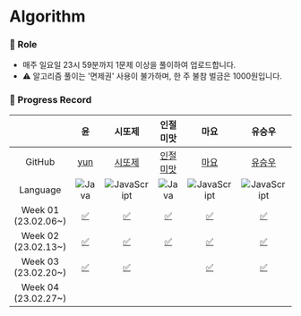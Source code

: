 # Algorithm

### 📍 Role

- 매주 일요일 23시 59분까지 1문제 이상을 풀이하여 업로드합니다.
- ⚠️ 알고리즘 풀이는 '면제권' 사용이 불가하며, 한 주 불참 벌금은 1000원입니다.

### 📍 Progress Record

|                         |                                                 윤                                                  |                                                               시또제                                                               | 인절미맛 |                                                                         마요                                                                         |                                                            유승우                                                            |                                                          취할준비생                                                          |                                                                                            유은경                                                                                            |                                                                            Jureamer                                                                             |                                                          장종욱                                                          |                                                           YS                                                            |
|:-----------------------:|:--------------------------------------------------------------------------------------------------:| :--------------------------------------------------------------------------------------------------------------------------------: | :------: | :--------------------------------------------------------------------------------------------------------------------------------------------------: | :--------------------------------------------------------------------------------------------------------------------------: | :--------------------------------------------------------------------------------------------------------------------------: | :------------------------------------------------------------------------------------------------------------------------------------------------------------------------------------------: | :-------------------------------------------------------------------------------------------------------------------------------------------------------------: | :----------------------------------------------------------------------------------------------------------------------: |:-----------------------------------------------------------------------------------------------------------------------:|
|         GitHub          |                                [yun](https://github.com/yunji1201)                                 |                                               [시또제](https://github.com/leesiyun)                                                |                                                          [인절미맛](https://awasteland.github.io/)          |                                                          [마요](https://github.com/mayo516)                                                          |                                            [유승우](https://github.com/berenickt)                                            |                                           [취할준비생](https://github.com/cyd5538)                                           |                                                                           [유은경](https://github.com/HelloHazel)                                                                            |                                                             [Jureamer](https://github.com/jureamer)                                                             |                                          [장종욱](https://github.com/kowo1001)                                           |                                            [YS](https://github.com/yeongsik)                                            |
|        Language         | ![Java](https://img.shields.io/badge/Java-ED8B00?style=for-the-badge&logo=openjdk&logoColor=white) |    ![JavaScript](https://img.shields.io/badge/javascript-%23323330.svg?style=for-the-badge&logo=javascript&logoColor=%23F7DF1E)    | ![Java](https://img.shields.io/badge/Java-ED8B00?style=for-the-badge&logo=openjdk&logoColor=white)         |             ![JavaScript](https://img.shields.io/badge/javascript-%23323330.svg?style=for-the-badge&logo=javascript&logoColor=%23F7DF1E)             | ![JavaScript](https://img.shields.io/badge/javascript-%23323330.svg?style=for-the-badge&logo=javascript&logoColor=%23F7DF1E) | ![JavaScript](https://img.shields.io/badge/javascript-%23323330.svg?style=for-the-badge&logo=javascript&logoColor=%23F7DF1E) |                                 ![JavaScript](https://img.shields.io/badge/javascript-%23323330.svg?style=for-the-badge&logo=javascript&logoColor=%23F7DF1E)                                 |                             ![Python](https://img.shields.io/badge/python-3670A0?style=for-the-badge&logo=python&logoColor=ffdd54)                              |          ![Python](https://img.shields.io/badge/python-3670A0?style=for-the-badge&logo=python&logoColor=ffdd54)          |           ![Java](https://img.shields.io/badge/Java-ED8B00?style=for-the-badge&logo=openjdk&logoColor=white)            |
| Week 01</br>(23.02.06~) |         [✅](https://github.com/get-into-the-coding-field/Algorithm/tree/main/%EC%9C%A4/w1)         | [✅](https://github.com/get-into-the-coding-field/Algorithm/blob/main/%EC%8B%9C%EB%98%90%EC%A0%9C/hackerRank/electronics-shop.mdx) |  [✅](https://github.com/get-into-the-coding-field/Algorithm/blob/main/%EC%9D%B8%EC%A0%88%EB%AF%B8%EB%A7%9B/23-02_1%EC%A3%BC%EC%B0%A8.md)          | [✅](https://github.com/get-into-the-coding-field/Algorithm/blob/main/%EB%A7%88%EC%9A%94/%EC%8A%A4%ED%83%9D%ED%81%90/%ED%94%84%EB%A6%B0%ED%84%B0.js) |             [✅](https://github.com/get-into-the-coding-field/Algorithm/blob/main/유승우/week1_공주구하기-큐.js)             |                                                                                                         [✅](https://github.com/get-into-the-coding-field/Algorithm/tree/main/%EC%B7%A8%ED%95%A0%EC%A4%80%EB%B9%84%EC%83%9D/programmers)                | [✅](https://github.com/get-into-the-coding-field/Algorithm/blob/main/%EC%9C%A0%EC%9D%80%EA%B2%BD/1.%20level-1/%EB%AC%B8%EC%9E%90%EC%97%B4%EC%95%88%EC%97%90_%EB%AC%B8%EC%9E%90%EC%97%B4.js) |         [✅](https://github.com/get-into-the-coding-field/Algorithm/blob/main/%EC%A3%BC%EB%A6%AC%EB%A8%B8/2-2w/%EB%95%85%EB%94%B0%EB%A8%B9%EA%B8%B0.py)         |       [✅](https://github.com/get-into-the-coding-field/Algorithm/blob/main/%EC%9E%A5%EC%A2%85%EC%9A%B1/bacjoon_countword.mdx) |    [❌]()|                                                                                                               |
| Week 02</br>(23.02.13~) |    [✅](https://github.com/get-into-the-coding-field/Algorithm/tree/main/%EC%9C%A4/w2/emergency)    |           [✅](https://github.com/get-into-the-coding-field/Algorithm/tree/main/시또제/hackerRank/cats-and-a-mouse.mdx)            |   [✅](https://github.com/get-into-the-coding-field/Algorithm/blob/main/%EC%9D%B8%EC%A0%88%EB%AF%B8%EB%A7%9B/%EC%95%8C%EA%B3%A0%EB%A6%AC%EC%A6%98/%EB%B0%B1%EC%A4%80/23-02-19-ag2.java)          |                     [✅](https://github.com/get-into-the-coding-field/Algorithm/tree/main/%EB%A7%88%EC%9A%94/%ED%95%B4%EC%8B%9C)                     |       [✅](https://github.com/get-into-the-coding-field/Algorithm/blob/main/유승우/week2_LRU-kakao-2-unshift-splie.js)       |  [✅](https://github.com/get-into-the-coding-field/Algorithm/tree/main/%EC%B7%A8%ED%95%A0%EC%A4%80%EB%B9%84%EC%83%9D/11659)  |                                    [✅](https://github.com/get-into-the-coding-field/Algorithm/blob/main/%EC%9C%A0%EC%9D%80%EA%B2%BD/1.%20level-1/min.js)                                    | [✅](https://github.com/get-into-the-coding-field/Algorithm/blob/main/%EC%A3%BC%EB%A6%AC%EB%A8%B8/%EC%89%AC%EC%9A%B4%20%EC%B5%9C%EB%8B%A8%EA%B1%B0%EB%A6%AC.py) | [✅](https://github.com/get-into-the-coding-field/Algorithm/blob/main/%EC%9E%A5%EC%A2%85%EC%9A%B1/programmers_ponketmon.mdx) | [✅](https://github.com/get-into-the-coding-field/Algorithm/tree/97ae2cefb2fd6030a0cde403fa6f4ce5c8229899/ys) |
| Week 03</br>(23.02.20~) |                                               [✅](https://github.com/get-into-the-coding-field/Algorithm/blob/main/%EC%9C%A4/w3/ballgame/BallGame.java)                                                | [✅](https://github.com/get-into-the-coding-field/Algorithm/tree/main/시또제/hackerRank/picking-numbers.mdx) | |[✅](https://github.com/get-into-the-coding-field/Algorithm/commit/086f115cd77bddc8b969ff7ecacde89f4ce8536e) | [✅](https://github.com/get-into-the-coding-field/Algorithm/blob/main/%EC%9C%A0%EC%8A%B9%EC%9A%B0/week3_%EC%A1%B0%ED%95%A9%20%EA%B5%AC%ED%95%98%EA%B8%B0.js) | |[✅](https://github.com/get-into-the-coding-field/Algorithm/blob/main/%EC%9C%A0%EC%9D%80%EA%B2%BD/1.%20level-0/%EC%A4%91%EC%95%99%EA%B0%92%EA%B5%AC%ED%95%98%EA%B8%B0.js)    | | |[✅](https://github.com/get-into-the-coding-field/Algorithm/blob/main/%EC%9E%A5%EC%A2%85%EC%9A%B1/programmers_ponketmon.mdx) |
| Week 04</br>(23.02.27~) | 
